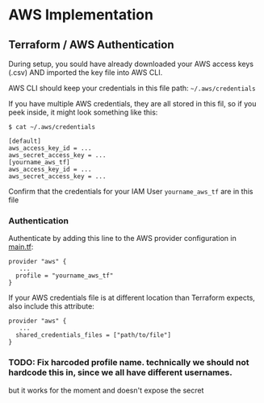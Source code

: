 AWS Implementation
==================

## Terraform / AWS Authentication
During setup, you sould have already downloaded your AWS access keys (.csv) AND imported the key file into AWS CLI.

AWS CLI should keep your credentials in this file path: 
 `~/.aws/credentials`

If you have multiple AWS credentials, they are all stored in this fil, so if you peek inside, it might look something like this:
```
$ cat ~/.aws/credentials

[default]
aws_access_key_id = ...
aws_secret_access_key = ...
[yourname_aws_tf]
aws_access_key_id = ...
aws_secret_access_key = ...
```
Confirm that the credentials for your IAM User `yourname_aws_tf` are in this file

### Authentication
Authenticate by adding this line to the AWS provider configuration in [main.tf](../terraform/main.tf):
```
provider "aws" {
   ...
  profile = "yourname_aws_tf"
}
```
If your AWS credentials file is at different location than Terraform expects, also include this attribute:
```
provider "aws" {
   ...
  shared_credentials_files = ["path/to/file"]
}
```

### TODO: Fix harcoded profile name. technically we should not hardcode this in, since we all have different usernames.
but it works for the moment and doesn't expose the secret